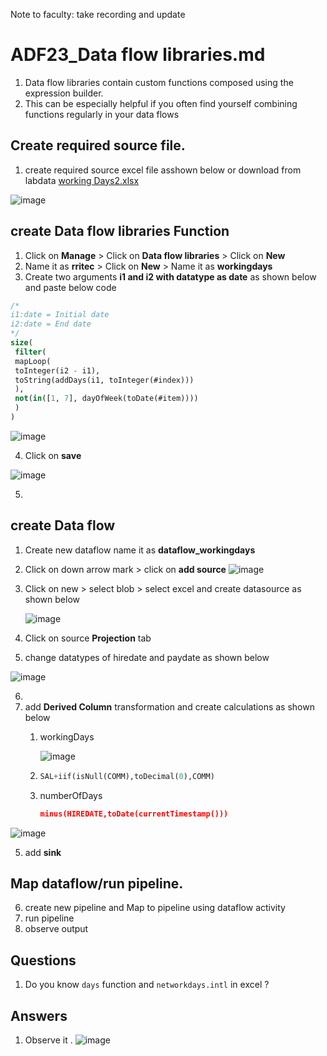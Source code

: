 Note to faculty: take recording and update

# ADF23_Data flow libraries.md

1. Data flow libraries contain custom functions composed using the expression builder.
2. This can be especially helpful if you often find yourself combining functions regularly in your data flows


## Create required source file.
1. create required source excel file asshown below or download from labdata [working Days2.xlsx
](https://github.com/rritec/Cloud-Data-Engineering/blob/main/Lab%20Data/working%20Days2.xlsx)

![image](https://github.com/rritec/Cloud-Data-Engineering/assets/20516321/8d0ea6a8-677d-4178-b536-3d6e73aad50c)



## create Data flow libraries Function
1. Click on **Manage** > Click on  **Data flow libraries** > Click on **New**
2. Name it as **rritec** > Click on **New** > Name it as **workingdays**
3. Create two arguments **i1 and i2 with datatype as date** as shown below and paste below code

``` sql
/*
i1:date = Initial date
i2:date = End date
*/
size(
 filter(
 mapLoop(
 toInteger(i2 - i1), 
 toString(addDays(i1, toInteger(#index)))
 ),
 not(in([1, 7], dayOfWeek(toDate(#item))))
 )
)
```

 ![image](https://github.com/rritec/Cloud-Data-Engineering/assets/20516321/4717bcab-36a6-4b78-8771-4825790e2ca6)

4. Click on **save**

 ![image](https://github.com/rritec/Cloud-Data-Engineering/assets/20516321/77a2be8c-8d77-4d3a-aefe-2ed50bb5c181)

5. 

## create Data flow

1. Create new dataflow name it as **dataflow_workingdays**
2. Click on down arrow mark > click on **add source** ![image](https://github.com/rritec/Cloud-Data-Engineering/assets/20516321/1086b418-f9ed-4f06-8fc6-f5d596c66999)
3. Click on new > select blob > select excel and create datasource as shown below

   ![image](https://github.com/rritec/Cloud-Data-Engineering/assets/20516321/8298e33a-956e-4c25-a808-94a0017e6e62)

   
4. Click on source **Projection** tab
5. change datatypes of hiredate and paydate as shown below

  ![image](https://github.com/rritec/Cloud-Data-Engineering/assets/20516321/0fd5776d-d9d4-41fe-b83f-7367c084acdb)

6. 
7. add **Derived Column**  transformation and create calculations as shown below
    1. workingDays
       
       ![image](https://github.com/rritec/Cloud-Data-Engineering/assets/20516321/d1a0ff4e-6b3c-4c9b-b643-ba76e3f581c7)

    3. 
        ``` sql
        SAL+iif(isNull(COMM),toDecimal(0),COMM)
        ```
    4. numberOfDays
        ``` json
        minus(HIREDATE,toDate(currentTimestamp()))
        ```
    

  ![image](https://github.com/rritec/Cloud-Data-Engineering/assets/20516321/b34b1527-bf62-4e44-aa7e-b8c59a9165e8)



5. add **sink**

## Map dataflow/run pipeline.

6. create new pipeline and Map to pipeline using dataflow activity
7. run pipeline
8. observe output
   
## Questions

1. Do you know `days` function and `networkdays.intl` in excel ?

## Answers

1. Observe it . ![image](https://github.com/rritec/Cloud-Data-Engineering/assets/20516321/efe92fe9-20b4-4ebd-a624-a1e0115982a1)

